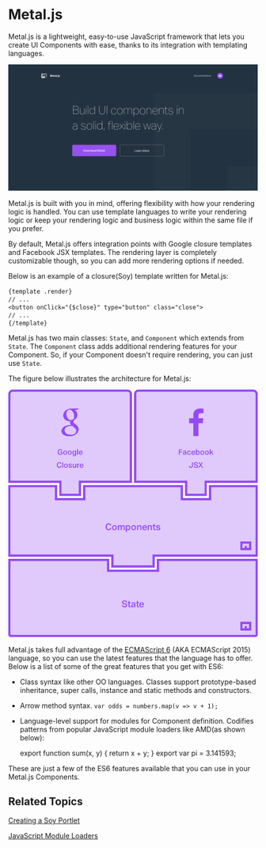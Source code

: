 # Metal.js [](id=metal-js)

Metal.js is a lightweight, easy-to-use JavaScript framework that lets you create
UI Components with ease, thanks to its integration with templating languages.

![Figure 1: You can create UI's easily, thanks to Metal.js.](../../../../images/metal-js-home-page.png)

Metal.js is built with you in mind, offering flexibility with how your rendering 
logic is handled. You can use template languages to write your rendering logic 
or keep your rendering logic and business logic within the same file if you 
prefer.

By default, Metal.js offers integration points with Google closure templates and 
Facebook JSX templates. The rendering layer is completely customizable though, 
so you can add more rendering options if needed.

Below is an example of a closure(Soy) template written for Metal.js:

    {template .render}
    // ...
    <button onClick="{$close}" type="button" class="close">
    // ...
    {/template}

Metal.js has two main classes: `State`, and `Component` which extends from `State`. 
The `Component` class adds additional rendering features for your Component. So, 
if your Component doesn't require rendering, you can just use `State`.

The figure below illustrates the architecture for Metal.js:

![Figure 2:](../../../../images/metal-js-architecture.png)

Metal.js takes full advantage of the [ECMAScript 6](http://www.ecma-international.org/ecma-262/6.0/)
(AKA ECMAScript 2015) language, so you can use the latest features that the
language has to offer. Below is a list of some of the great features that you
get with ES6:

- Class syntax like other OO languages. Classes support prototype-based 
  inheritance, super calls, instance and static methods and constructors.
- Arrow method syntax. `var odds = numbers.map(v => v + 1);`
- Language-level support for modules for Component definition. Codifies patterns 
  from popular JavaScript module loaders like AMD(as shown below):

    export function sum(x, y) {
      return x + y;
    }
    export var pi = 3.141593;

These are just a few of the ES6 features available that you can use in your
Metal.js Components.

## Related Topics [](id=related-topics)

[Creating a Soy Portlet](/develop/tutorials/-/knowledge_base/7-0/creating-a-soy-portlet)

[JavaScript Module Loaders](/develop/tutorials/-/knowledge_base/7-0/javascript-module-loaders)
